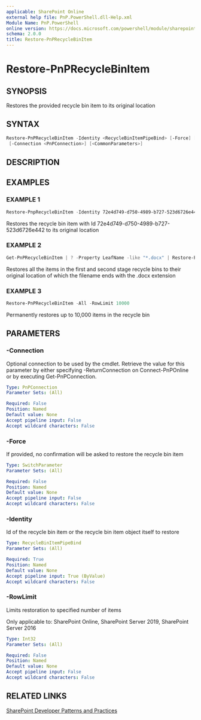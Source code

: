 ```yaml
---
applicable: SharePoint Online
external help file: PnP.PowerShell.dll-Help.xml
Module Name: PnP.PowerShell
online version: https://docs.microsoft.com/powershell/module/sharepoint-pnp/restore-pnprecyclebinitem
schema: 2.0.0
title: Restore-PnPRecycleBinItem
---
```


# Restore-PnPRecycleBinItem

## SYNOPSIS
Restores the provided recycle bin item to its original location

## SYNTAX

```powershell
Restore-PnPRecycleBinItem -Identity <RecycleBinItemPipeBind> [-Force] [-RowLimit <Int32>]
 [-Connection <PnPConnection>] [<CommonParameters>]
```

## DESCRIPTION

## EXAMPLES

### EXAMPLE 1
```powershell
Restore-PnpRecycleBinItem -Identity 72e4d749-d750-4989-b727-523d6726e442
```

Restores the recycle bin item with Id 72e4d749-d750-4989-b727-523d6726e442 to its original location

### EXAMPLE 2
```powershell
Get-PnPRecycleBinItem | ? -Property LeafName -like "*.docx" | Restore-PnpRecycleBinItem
```

Restores all the items in the first and second stage recycle bins to their original location of which the filename ends with the .docx extension

### EXAMPLE 3
```powershell
Restore-PnPRecycleBinItem -All -RowLimit 10000
```

Permanently restores up to 10,000 items in the recycle bin

## PARAMETERS

### -Connection
Optional connection to be used by the cmdlet. Retrieve the value for this parameter by either specifying -ReturnConnection on Connect-PnPOnline or by executing Get-PnPConnection.

```yaml
Type: PnPConnection
Parameter Sets: (All)

Required: False
Position: Named
Default value: None
Accept pipeline input: False
Accept wildcard characters: False
```

### -Force
If provided, no confirmation will be asked to restore the recycle bin item

```yaml
Type: SwitchParameter
Parameter Sets: (All)

Required: False
Position: Named
Default value: None
Accept pipeline input: False
Accept wildcard characters: False
```

### -Identity
Id of the recycle bin item or the recycle bin item object itself to restore

```yaml
Type: RecycleBinItemPipeBind
Parameter Sets: (All)

Required: True
Position: Named
Default value: None
Accept pipeline input: True (ByValue)
Accept wildcard characters: False
```

### -RowLimit
Limits restoration to specified number of items

Only applicable to: SharePoint Online, SharePoint Server 2019, SharePoint Server 2016

```yaml
Type: Int32
Parameter Sets: (All)

Required: False
Position: Named
Default value: None
Accept pipeline input: False
Accept wildcard characters: False
```

## RELATED LINKS

[SharePoint Developer Patterns and Practices](https://aka.ms/sppnp)